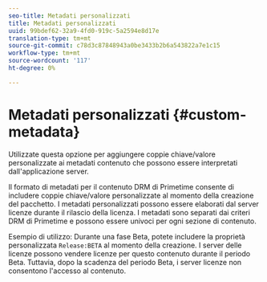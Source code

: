 ```yaml
---
seo-title: Metadati personalizzati
title: Metadati personalizzati
uuid: 99bdef62-32a9-4fd0-919c-5a2594e8d17e
translation-type: tm+mt
source-git-commit: c78d3c87848943a0be3433b2b6a543822a7e1c15
workflow-type: tm+mt
source-wordcount: '117'
ht-degree: 0%

---
```



# Metadati personalizzati {#custom-metadata}

Utilizzate questa opzione per aggiungere coppie chiave/valore personalizzate ai metadati contenuto che possono essere interpretati dall&#39;applicazione server.

Il formato di metadati per il contenuto DRM di Primetime consente di includere coppie chiave/valore personalizzate al momento della creazione del pacchetto. I metadati personalizzati possono essere elaborati dal server licenze durante il rilascio della licenza. I metadati sono separati dai criteri DRM di Primetime e possono essere univoci per ogni sezione di contenuto.

Esempio di utilizzo: Durante una fase Beta, potete includere la proprietà personalizzata `Release:BETA` al momento della creazione. I server delle licenze possono vendere licenze per questo contenuto durante il periodo Beta. Tuttavia, dopo la scadenza del periodo Beta, i server licenze non consentono l&#39;accesso al contenuto.
